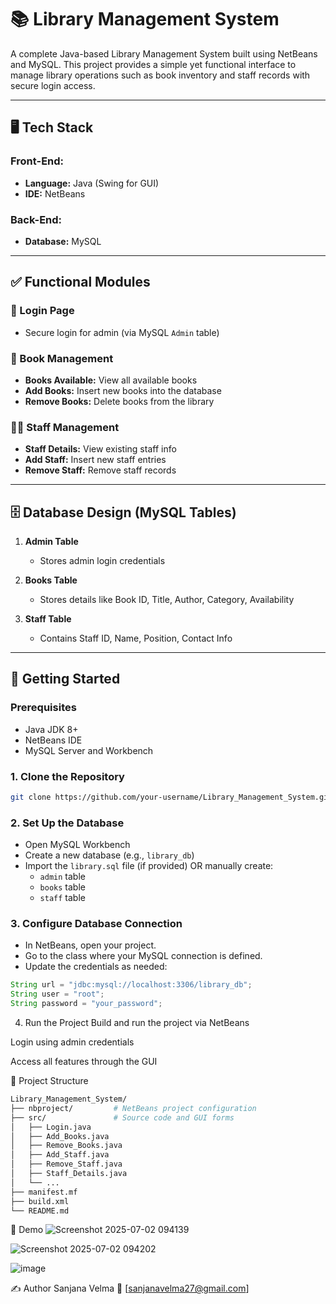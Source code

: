# 📚 Library Management System

A complete Java-based Library Management System built using NetBeans and MySQL. This project provides a simple yet functional interface to manage library operations such as book inventory and staff records with secure login access.

---

## 🖥️ Tech Stack

### Front-End:
- **Language:** Java (Swing for GUI)
- **IDE:** NetBeans

### Back-End:
- **Database:** MySQL

---

## ✅ Functional Modules

### 🔐 Login Page
- Secure login for admin (via MySQL `Admin` table)

### 📘 Book Management
- **Books Available:** View all available books
- **Add Books:** Insert new books into the database
- **Remove Books:** Delete books from the library

### 👨‍🏫 Staff Management
- **Staff Details:** View existing staff info
- **Add Staff:** Insert new staff entries
- **Remove Staff:** Remove staff records

---

## 🗄️ Database Design (MySQL Tables)

1. **Admin Table**
   - Stores admin login credentials

2. **Books Table**
   - Stores details like Book ID, Title, Author, Category, Availability

3. **Staff Table**
   - Contains Staff ID, Name, Position, Contact Info

---

## 🚀 Getting Started

### Prerequisites
- Java JDK 8+
- NetBeans IDE
- MySQL Server and Workbench

### 1. Clone the Repository
```bash
git clone https://github.com/your-username/Library_Management_System.git
```
### 2. Set Up the Database

- Open MySQL Workbench
- Create a new database (e.g., `library_db`)
- Import the `library.sql` file (if provided) OR manually create:
  - `admin` table
  - `books` table
  - `staff` table

### 3. Configure Database Connection

- In NetBeans, open your project.
- Go to the class where your MySQL connection is defined.
- Update the credentials as needed:
```java
String url = "jdbc:mysql://localhost:3306/library_db";
String user = "root";
String password = "your_password";
```
4. Run the Project
Build and run the project via NetBeans

Login using admin credentials

Access all features through the GUI

📂 Project Structure
```bash
Library_Management_System/
├── nbproject/         # NetBeans project configuration
├── src/               # Source code and GUI forms
│   ├── Login.java
│   ├── Add_Books.java
│   ├── Remove_Books.java
│   ├── Add_Staff.java
│   ├── Remove_Staff.java
│   ├── Staff_Details.java
│   └── ...
├── manifest.mf
├── build.xml
└── README.md
```
📸 Demo
![Screenshot 2025-07-02 094139](https://github.com/user-attachments/assets/6f0483ec-1113-4b8b-880e-87a2133016e0)

![Screenshot 2025-07-02 094202](https://github.com/user-attachments/assets/f2068d34-42d0-461d-9ae9-22966960e0e8)

![image](https://github.com/user-attachments/assets/b979fd5a-1155-463a-b33e-954f9de80ad7)



✍️ Author
Sanjana Velma
📧 [sanjanavelma27@gmail.com]
